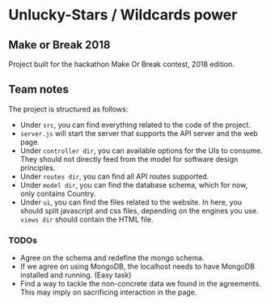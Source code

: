 #	Unlucky-Stars / Wildcards power

## Make or Break 2018

Project built for the hackathon Make Or Break contest, 2018 edition. 


## Team notes

The project is structured as follows:

  * Under `src`, you can find everything related to the code of the project. 
  * `server.js` will start the server that supports the API server and the web page.
  * Under `controller dir`, you can available options for the UIs to consume. They should not directly feed from the model for software design principles.
  * Under `routes dir`, you can find all API routes supported.
  * Under `model dir`, you can find the database schema, which for now, only contains Country. 
  * Under `ui`, you can find the files related to the website. In here, you should split javascript and css files, depending on the engines you use. `views dir` should contain the HTML file.


### TODOs

  * Agree on the schema and redefine the mongo schema.
  * If we agree on using MongoDB, the localhost needs to have MongoDB installed and running. (Easy task)
  * Find a way to tackle the non-concrete data we found in the agreements. This may imply on sacrificing interaction in the page.